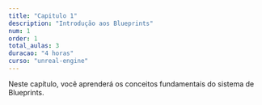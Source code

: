 ```yaml
---
title: "Capitulo 1"
description: "Introdução aos Blueprints"
num: 1
order: 1
total_aulas: 3
duracao: "4 horas"
curso: "unreal-engine"
---
```


Neste capítulo, você aprenderá os conceitos fundamentais do sistema de Blueprints.